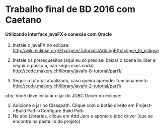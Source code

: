 # Trabalho final de BD 2016 com Caetano

#### Utilizando interface javaFX e conexão com Oracle

1. Instale o javaFX no eclipse:  
http://wiki.eclipse.org/Efxclipse/Tutorials/AddingE(fx)clipse_to_eclipse

2. Instale os prerequesitos (aqui eu só precisei baixar o scene builder e seguir o passo 5, não segui mais nada)  
http://code.makery.ch/library/javafx-8-tutorial/part1/

3. Seguir o tutorial atualizado, caso queira aprender funcionamento  
http://code.makery.ch/library/javafx-2-tutorial/part1/

obs: Você deve instalar o jar do JDBC Driver no eclipse:  

1. Adicione o jar no Classpath. Clique com o botão direito em Project->Build Path->Configure Build Path
2. Na aba Libraries, clique em Add Jars e aponte o jdbc driver (que se encontra na pasta lib do projeto)
